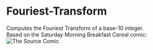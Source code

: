 # Fouriest-Transform
Computes the Fouriest Transform of a base-10 integer.  
Based on the Saturday Morning Breakfast Cereal comic:
![The Source Comic](http://www.smbc-comics.com/comics/20130201.gif)
